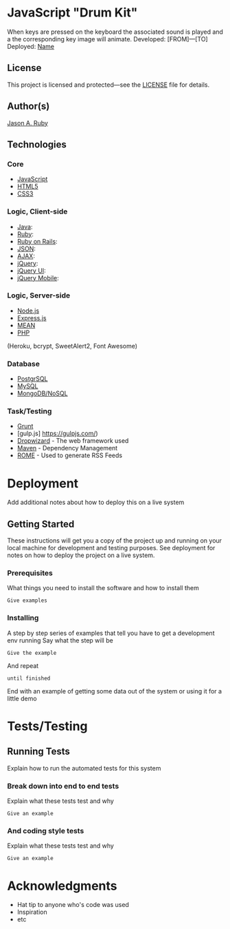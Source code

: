 # JavaScript "Drum Kit"
When keys are pressed on the keyboard the associated sound is played and a the corresponding key image will animate.
 Developed: [FROM]—[TO]
 Deployed: [Name](URL)

## License

This project is licensed and protected—see the [LICENSE](URL) file for details.

## Author(s)

[Jason A. Ruby](https://github.com/BluePawDev)

## Technologies

### Core

* [JavaScript](https://www.w3.org/Style/CSS/)
* [HTML5](https://github.com/whatwg/html)
* [CSS3](https://www.w3.org/Style/CSS/)

### Logic, Client-side

* [Java](https://www.oracle.com/java/index.html):
* [Ruby](http://www.ruby-lang.org/en/):
* [Ruby on Rails](http://rubyonrails.org/):
* [JSON](http://json.org/):
* [AJAX](https://en.wikipedia.org/wiki/Ajax_(programming)):
* [jQuery](https://jquery.com/):
* [jQuery UI](http://jqueryui.com/):
* [jQuery Mobile](http://jquerymobile.com/):

### Logic, Server-side

* [Node.js](https://nodejs.org/en/)
* [Express.js](https://expressjs.com/)
* [MEAN](http://mean.io/)
* [PHP](https://secure.php.net/%3E)

(Heroku, bcrypt, SweetAlert2, Font Awesome)

### Database

* [PostgrSQL](https://www.postgresql.org/)
* [MySQL](https://www.mysql.com/)
* [MongoDB/NoSQL](https://www.mongodb.com/)

### Task/Testing

* [Grunt](https://gruntjs.com/)
* [gulp.js] <https://gulpjs.com/>)
* [Dropwizard](http://www.dropwizard.io/1.0.2/docs/) - The web framework used
* [Maven](https://maven.apache.org/) - Dependency Management
* [ROME](https://rometools.github.io/rome/) - Used to generate RSS Feeds

# Deployment

Add additional notes about how to deploy this on a live system

## Getting Started

These instructions will get you a copy of the project up and running on your local machine for development and testing purposes. See deployment for notes on how to deploy the project on a live system.

### Prerequisites

What things you need to install the software and how to install them

```
Give examples

```

### Installing

A step by step series of examples that tell you have to get a development env running
 Say what the step will be

```
Give the example

```

And repeat

```
until finished

```

End with an example of getting some data out of the system or using it for a little demo

# Tests/Testing

## Running Tests

Explain how to run the automated tests for this system

### Break down into end to end tests

Explain what these tests test and why

```
Give an example

```

### And coding style tests

Explain what these tests test and why

```
Give an example

```

# Acknowledgments

* Hat tip to anyone who's code was used
* Inspiration
* etc
